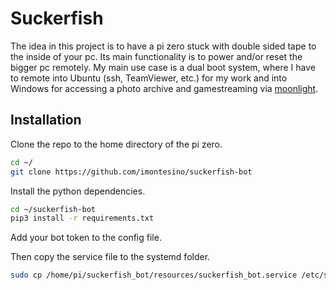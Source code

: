 # Suckerfish

The idea in this project is to have a pi zero stuck with double sided tape to the inside of your pc.
Its main functionality is to power and/or reset the bigger pc remotely.
My main use case is a dual boot system, where I have to remote into Ubuntu (ssh, TeamViewer, etc.)
for my work and into Windows for accessing a photo archive and gamestreaming via
[moonlight](https://moonlight-stream.org/).

<!-- TODO: Add Hardware instructions section -->

<!-- TODO: Add section on setting up ssh/sudo-->
## Installation

Clone the repo to the home directory of the pi zero.

```bash
cd ~/
git clone https://github.com/imontesino/suckerfish-bot
```

Install the python dependencies.

```bash
cd ~/suckerfish-bot
pip3 install -r requirements.txt
```

Add your bot token to the config file.

Then copy the service file to the systemd folder.

```bash
sudo cp /home/pi/suckerfish_bot/resources/suckerfish_bot.service /etc/systemd/system/
```

